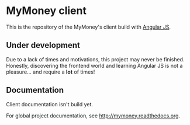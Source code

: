 # MyMoney client

This is the repository of the MyMoney's client build with
[Angular JS](https://angularjs.org/).

## Under development

Due to a lack of times and motivations, this project may never be finished.
Honestly, discovering the frontend world and learning Angular JS is not a
pleasure... and require a **lot** of times!


## Documentation

Client documentation isn't build yet.

For global project documentation, see http://mymoney.readthedocs.org.
